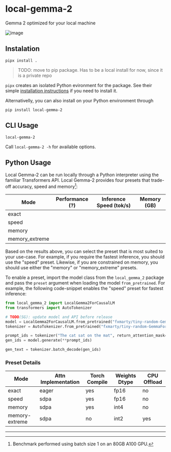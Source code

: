 # local-gemma-2
Gemma 2 optimized for your local machine

![image](https://github.com/huggingface/local-gemma-2/assets/12240844/b998347f-f481-4986-9a05-764420c69350)


## Instalation

```
pipx install .
```

> TODO: move to pip package. Has to be a local install for now, since it is a private repo

`pipx` creates an isolated Python evironment for the package. See their simple [installation instructions](https://github.com/pypa/pipx?tab=readme-ov-file#install-pipx) if you need to install it.

Alternativelly, you can also install on your Python environment through

```
pip install local-gemma-2
```

## CLI Usage

```
local-gemma-2
```

Call `local-gemma-2 -h` for available options.

## Python Usage

Local Gemma-2 can be run locally through a Python interpreter using the familiar Transformers API. Local Gemma-2
provides four presets that trade-off accuracy, speed and memory[^1]:

| Mode           | Performance (?) | Inference Speed (tok/s) | Memory (GB) |
|----------------|-----------------|-------------------------|-------------|
| exact          |                 |                         |             |
| speed          |                 |                         |             |
| memory         |                 |                         |             |
| memory_extreme |                 |                         |             |

Based on the results above, you can select the preset that is most suited to your use-case. For example, if you require
the fastest inference, you should use the "speed" preset. Likewise, if you are constrained on memory, you should use 
either the "memory" or "memory_extreme" presets. 

To enable a preset, import the model class from the `local_gemma_2` package and pass the `preset` argument when 
loading the model `from_pretrained`. For example, the following code-snippet enables the "speed" preset for fastest 
inference:

```python
from local_gemma_2 import LocalGemma2ForCausalLM
from transformers import AutoTokenizer

# TODO(SG): update model and API before release
model = LocalGemma2ForCausalLM.from_pretrained("fxmarty/tiny-random-GemmaForCausalLM", preset="speed")
tokenizer = AutoTokenizer.from_pretrained("fxmarty/tiny-random-GemmaForCausalLM")

prompt_ids = tokenizer("The cat sat on the mat", return_attention_mask=True, return_tensors="pt")
gen_ids = model.generate(**prompt_ids)

gen_text = tokenizer.batch_decode(gen_ids)
```

### Preset Details

| Mode           | Attn Implementation | Torch Compile | Weights Dtype | CPU Offload |
|----------------|---------------------|---------------|---------------|-------------|
| exact          | eager               | yes           | fp16          | no          |
| speed          | sdpa                | yes           | fp16          | no          |
| memory         | sdpa                | yes           | int4          | no          |
| memory-extreme | sdpa                | no            | int2          | yes         |

---

[^1]: Benchmark performed using batch size 1 on an 80GB A100 GPU.